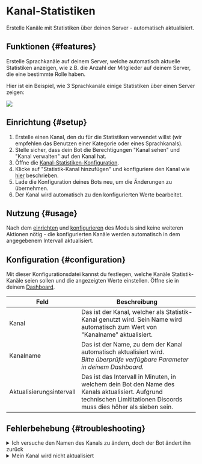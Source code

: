 # Kanal-Statistiken

Erstelle Kanäle mit Statistiken über deinen Server - automatisch aktualisiert.

<ModuleOverview moduleName="channel-stats" />

## Funktionen {#features}

Erstelle Sprachkanäle auf deinem Server, welche automatisch aktuelle Statistiken anzeigen, wie z.B. die Anzahl der Mitglieder 
auf deinem Server, die eine bestimmte Rolle haben.

Hier ist ein Beispiel, wie 3 Sprachkanäle einige Statistiken über einen Server zeigen:

![](@site/docs/assets/custom-bot/modules/channel-stats/example.png)

## Einrichtung {#setup}

1. Erstelle einen Kanal, den du für die Statistiken verwendet willst (wir empfehlen das Benutzen einer Kategorie oder eines Sprachkanals).
2. Stelle sicher, dass dein Bot die Berechtigungen "Kanal sehen" und "Kanal verwalten" auf den Kanal hat.
3. Öffne die [Kanal-Statistiken-Konfiguration](https://scnx.app/de/glink?page=bot/configuration?file=channel-stats%7Cchannels).
4. Klicke auf "Statistik-Kanal hinzufügen" und konfiguriere den Kanal wie [hier](#configuration) beschrieben.
5. Lade die Konfiguration deines Bots neu, um die Änderungen zu übernehmen.
6. Der Kanal wird automatisch zu den konfigurierten Werte bearbeitet.

## Nutzung {#usage}

Nach dem [einrichten](#setup) und [konfigurieren](#configuration) des Moduls sind keine weiteren Aktionen nötig - die
konfigurierten Kanäle werden automatisch in dem angegebenem Intervall aktualisiert.

## Konfiguration {#configuration}

Mit dieser Konfigurationsdatei kannst du festlegen, welche Kanäle Statistik-Kanäle seien sollen und die angezeigten Werte einstellen. Öffne sie in 
deinem [Dashboard](https://scnx.app/de/glink?page=bot/configuration?file=channel-stats%7Cchannels).

| Feld                     | Beschreibung                                                                                                                                                            |
|---------------------------|------------------------------------------------------------------------------------------------------------------------------------------------------------------------|
| Kanal                     | Das ist der Kanal, welcher als Statistik-Kanal genutzt wird. Sein Name wird automatisch zum Wert von "Kanalname" aktualisiert.                                         |
| Kanalname                 | Das ist der Name, zu dem der Kanal automatisch aktualisiert wird. <br/><i>Bitte überprüfe verfügbare Parameter in deinem Dashboard.</i>                                | 
| Aktualisierungsintervall  | Das ist das Intervall in Minuten, in welchem dein Bot den Name des Kanals aktualisiert. Aufgrund technischen Limititationen Discords muss dies höher als sieben sein.  |

## Fehlerbehebung {#troubleshooting}

<details>
<summary>Ich versuche den Namen des Kanals zu ändern, doch der Bot ändert ihn zurück</summary>
    Wenn du den Namen des Kanals verändern willst, musst du das Feld "Kanalname" in der <a href="https://scnx.app/de/glink?page=bot/configuration?file=channel-stats%7Cchannel">Modul-Konfiguration</a> des Kanals aktualisieren.
</details>

<details>
    <summary>Mein Kanal wird nicht aktualisiert</summary>
    <ul>
        <li>Stelle sicher, dass du das festgelegte Aktualisierungs-Intervall abgewartet hast, da der Kanalname nur aktualisiert wird, wenn das Intervall abgelaufen ist.</li>
        <li>Es dauert eventuell länger als das für diesen Kanal festgelegte Aktualisierungs-Intervall aufgrund Limitierungen von Discord. Bitte warte bis zu drei Stunden.</li>
        <li>Stelle sicher, dass du den korrekten Parameter Wort für Wort (Groß- und Kleinschreibung beachten!) eingegeben hast. Ungültige Parameter werden nicht ersetzt.</li>
        <li>Stelle sicher, dass dein Bot die Berechtigungen "Kanal sehen" und "Kanal verwalten" auf den festgelegten Kanal hat.</li>
        <li>Aktualisiere deinen Client, wenn eine Änderung nicht sichtbar ist.</li>
    </ul>
    Der Name des Channels wird nicht aktualisiert, wenn der neue dem altem gleicht.
</details>

